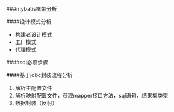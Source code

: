 ###mybatis框架分析

####设计模式分析
* 构建者设计模式
* 工厂模式
* 代理模式

####sql必须步骤

####基于jdbc封装流程分析
1. 解析主配置文件
2. 解析映射配置文件，获取mapper接口方法，sql语句，结果集类型
3. 数据封装（反射）
